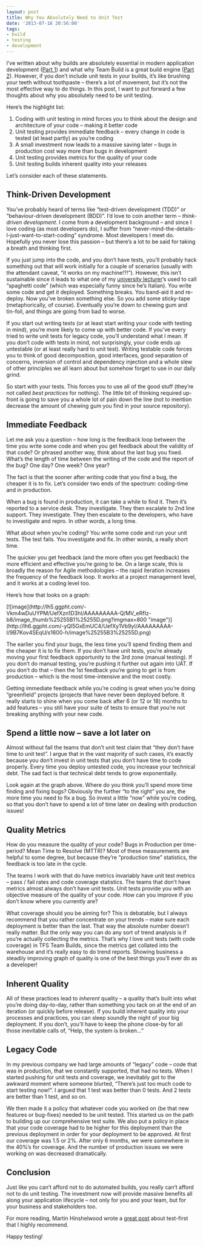 ```yaml
---
layout: post
title: Why You Absolutely Need to Unit Test
date: '2013-07-18 20:56:00'
tags:
- build
- testing
- development
---
```


I’ve written about why builds are absolutely essential in modern application development ([Part 1](http://www.colinsalmcorner.com/2013/06/automated-buildswhy-theyre-absolutely.html)) and what why Team Build is a great build engine ([Part 2](http://www.colinsalmcorner.com/2013/06/automated-buildswhy-theyre-absolutely_18.html)). However, if you don’t include unit tests in your builds, it’s like brushing your teeth without toothpaste – there’s a lot of movement, but it’s not the most effective way to do things. In this post, I want to put forward a few thoughts about why you absolutely need to be unit testing.

Here’s the highlight list:

1. Coding with unit testing in mind forces you to think about the design and architecture of your code – making it better code
2. Unit testing provides immediate feedback – every change in code is tested (at least partly) as you’re coding
3. A small investment now leads to a massive saving later – bugs in production cost way more than bugs in development
4. Unit testing provides metrics for the quality of your code
5. Unit testing builds inherent quality into your releases

Let’s consider each of these statements.

## Think-Driven Development

You’ve probably heard of terms like “test-driven development (TDD)” or “behaviour-driven development (BDD)”. I’d love to coin another term – _think-driven development_. I come from a development background – and since I love coding (as most developers do), I suffer from “never-mind-the-details-I-just-want-to-start-coding” syndrome. Most developers I meet do. Hopefully you never lose this passion – but there’s a lot to be said for taking a breath and thinking first.

If you just jump into the code, and you don’t have tests, you’ll probably hack something out that will work initially for a couple of scenarios (usually with the attendant caveat, “it works on my machine!?!”). However, this isn’t sustainable since it leads to what one of my [university lecturer](http://www.ru.ac.za/computerscience/people/staff/alfredoterzoli/)’s used to call “spaghetti code” (which was especially funny since he’s Italian). You write some code and get it deployed. Something breaks. You band-aid it and re-deploy. Now you’ve broken something else. So you add some sticky-tape (metaphorically, of course). Eventually you’re down to chewing gum and tin-foil, and things are going from bad to worse.

If you start out writing tests (or at least start writing your code with testing in mind), you’re more likely to come up with better code. If you’ve every tried to write unit tests for legacy code, you’ll understand what I mean. If you don’t code with tests in mind, not surprisingly, your code ends up untestable (or at least really hard to unit test). Writing testable code forces you to think of good decomposition, good interfaces, good separation of concerns, inversion of control and dependency injection and a whole slew of other principles we all learn about but somehow forget to use in our daily grind.

So start with your tests. This forces you to use all of the good stuff (they’re not called _best practices_ for nothing). The little bit of thinking required up-front is going to save you a whole lot of pain down the line (not to mention decrease the amount of chewing gum you find in your source repository).

## Immediate Feedback

Let me ask you a question – how long is the feedback loop between the time you write some code and when you get feedback about the validity of that code? Or phrased another way, think about the last bug you fixed. What’s the length of time between the writing of the code and the report of the bug? One day? One week? One year?

The fact is that the sooner after writing code that you find a bug, the cheaper it is to fix. Let’s consider two ends of the spectrum: coding-time and in production.

When a bug is found in production, it can take a while to find it. Then it’s reported to a service desk. They investigate. They then escalate to 2nd line support. They investigate. They then escalate to the developers, who have to investigate and repro. In other words, a long time.

What about when you’re coding? You write some code and run your unit tests. The test fails. You investigate and fix. In other words, a really short time.

The quicker you get feedback (and the more often you get feedback) the more efficient and effective you’re going to be. On a large scale, this is broadly the reason for Agile methodologies – the rapid iteration increases the frequency of the feedback loop. It works at a project management level, and it works at a coding level too.

Here’s how that looks on a graph:

<!--kg-card-begin: html-->[![image](http://lh5.ggpht.com/-Vkm4wDuUYPM/UefXzn1D3hI/AAAAAAAAA-Q/MV_eRfIz-b8/image_thumb%25255B1%25255D.png?imgmax=800 "image")](http://lh6.ggpht.com/-yQl5GxEmUC4/UefXy1Vb9yI/AAAAAAAAA-I/9B7Kov4SEqU/s1600-h/image%25255B3%25255D.png)<!--kg-card-end: html-->

The earlier you find your bugs, the less time you’ll spend finding them and the cheaper it is to fix them. If you don’t have unit tests, you’re already moving your first feedback opportunity to the 3rd zone (manual testing). If you don’t do manual testing, you’re pushing it further out again into UAT. If you don’t do that – then the 1st feedback you’re going to get is from production – which is the most time-intensive and the most costly.

Getting immediate feedback while you’re coding is great when you’re doing “greenfield” projects (projects that have never been deployed before. It really starts to shine when you come back after 6 (or 12 or 18) months to add features – you still have your suite of tests to ensure that you’re not breaking anything with your new code.

## Spend a little now – save a lot later on

Almost without fail the teams that don’t unit test claim that “they don’t have time to unit test”. I argue that in the vast majority of such cases, it’s exactly because you don’t invest in unit tests that you don’t have time to code properly. Every time you deploy untested code, you increase your technical debt. The sad fact is that technical debt tends to grow exponentially.

Look again at the graph above. Where do you think you’ll spend more time finding and fixing bugs? Obviously the further “to the right” you are, the more time you need to fix a bug. So invest a little “now” while you’re coding, so that you don’t have to spend a lot of time later on dealing with production issues!

## Quality Metrics

How do you measure the quality of your code? Bugs in Production per time-period? Mean Time to Resolve (MTTR)? Most of these measurements are helpful to some degree, but because they’re “production time” statistics, the feedback is too late in the cycle.

The teams I work with that do have metrics invariably have unit test metrics – pass / fail rates and code coverage statistics. The teams that don’t have metrics almost always don’t have unit tests. Unit tests provide you with an objective measure of the quality of your code. How can you improve if you don’t know where you currently are?

What coverage should you be aiming for? This is debatable, but I always recommend that you rather concentrate on your trends – make sure each deployment is better than the last. That way the absolute number doesn’t really matter. But the only way you can do any sort of trend analysis is if you’re actually collecting the metrics. That’s why I love unit tests (with code coverage) in TFS Team Builds, since the metrics get collated into the warehouse and it’s really easy to do trend reports. Showing business a steadily improving graph of quality is one of the best things you’ll ever do as a developer!

## Inherent Quality

All of these practices lead to _inherent_ quality – a quality that’s built into what you’re doing day-to-day, rather than something you tack on at the end of an iteration (or quickly before release). If you build inherent quality into your processes and practices, you can sleep soundly the night of your big deployment. If you don’t, you’ll have to keep the phone close-by for all those inevitable calls of, “Help, the system is broken…”

## Legacy Code

In my previous company we had large amounts of “legacy” code – code that was in production, that we constantly supported, that had no tests. When I started pushing for unit tests and coverage, we inevitably got to the awkward moment where someone blurted, “There’s just too much code to start testing now!”. I argued that 1 test was better than 0 tests. And 2 tests are better than 1 test, and so on.

We then made it a policy that whatever code you worked on (be that new features or bug-fixes) needed to be unit tested. This started us on the path to building up our comprehensive test suite. We also put a policy in place that your code coverage had to be higher for this deployment than the previous deployment in order for your deployment to be approved. At first our coverage was 1.5 or 2%. After only 6 months, we were somewhere in the 40%’s for coverage. And the number of production issues we were working on was decreased dramatically.

## Conclusion

Just like you can’t afford not to do automated builds, you really can’t afford not to do unit testing. The investment now will provide massive benefits all along your application lifecycle – not only for you and your team, but for your business and stakeholders too.

For more reading, Martin Hinshelwood wrote a [great post](http://nakedalm.com/you-are-doing-it-wrong-if-you-are-not-using-test-first/) about test-first that I highly recommend.

Happy testing!

